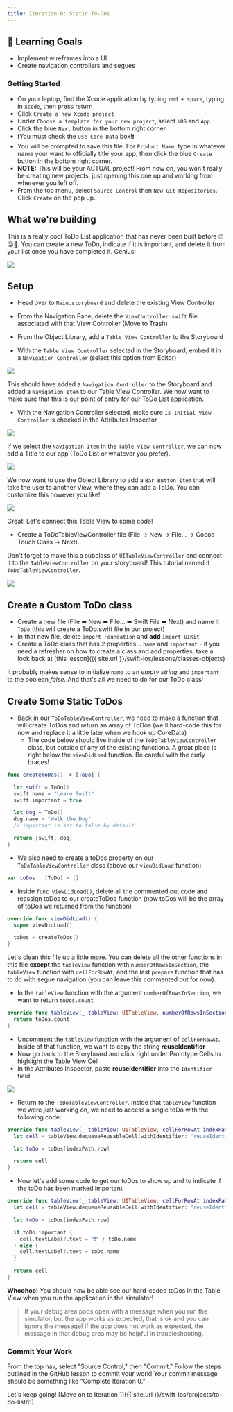 ```yaml
---
title: Iteration 0: Static To-Dos
---
```


## 🎯 Learning Goals

* Implement wireframes into a UI
* Create navigation controllers and segues

### Getting Started

* On your laptop, find the Xcode application by typing `cmd + space`, typing in `xcode`, then press return
* Click `Create a new Xcode project`
* Under `Choose a template for your new project`, select `iOS` and `App`
* Click the blue `Next` button in the bottom right corner
* ❗️You must check the `Use Core Data` box!❗️
* You will be prompted to save this file. For `Product Name`, type in whatever name your want to officially title your app, then click the blue `Create` button in the bottom right corner.
* **NOTE:** This will be your ACTUAL project! From now on, you won't really be creating new projects, just opening this one up and working from wherever you left off.
* From the top menu, select `Source Control` then `New Git Repositories`. Click `Create` on the pop up.

## What we're building

This is a really cool ToDo List application that has never been built before 🙄😛🤗. You can create a new ToDo, indicate if it is important, and delete it from your list once you have completed it. Genius!

<img class="extra-small" src="{{ site.url }}/swift-ios/projects/to-do-list/assets/to-do-list.gif">

## Setup

* Head over to `Main.storyboard` and delete the existing View Controller

* From the Navigation Pane, delete the `ViewController.swift` file associated with that View Controller (Move to Trash)

* From the Object Library, add a `Table View Controller` to the Storyboard

* With the `Table View Controller` selected in the Storyboard, embed it in a `Navigation Controller` (select this option from Editor)

<img class="medium" src="{{ site.url }}/swift-ios/projects/to-do-list/assets/todo1.png">

This should have added a `Navigation Controller` to the Storyboard and added a `Navigation Item` to our Table View Controller. We now want to make sure that this is our point of entry for our ToDo List application.

* With the Navigation Controller selected, make sure `Is Initial View Controller` is checked in the Attributes Inspector

<img class="medium" src="{{ site.url }}/swift-ios/projects/to-do-list/assets/todo2.png">

If we select the `Navigation Item` in the `Table View Controller`, we can now add a Title to our app (ToDo List or whatever you prefer).

<img class="medium" src="{{ site.url }}/swift-ios/projects/to-do-list/assets/todo3.png">

We now want to use the Object Library to add a `Bar Button Item` that will take the user to another View, where they can add a ToDo. You can customize this however you like!

<img class="medium" src="{{ site.url }}/swift-ios/projects/to-do-list/assets/todo4.png">

Great! Let's connect this Table View to some code!

* Create a ToDoTableViewController file (File -> New -> File... -> Cocoa Touch Class -> Next).

Don't forget to make this a subclass of `UITableViewController` and connect it to the `TableViewController` on your storyboard! This tutorial named it `ToDoTableViewController`.

<img class="medium" src="{{ site.url }}/swift-ios/projects/to-do-list/assets/todo5.png">

## Create a Custom ToDo class

* Create a new file (File ➡ New ➡ File... ➡ Swift File ➡ Next) and name it `ToDo` (this will create a ToDo.swift file in our project)
* In that new file, delete `import Foundation` and **add** `import UIKit`
* Create a ToDo class that has 2 properties... `name` and `important` - if you need a refresher on how to create a class and add properties, take a look back at [this lesson]({{ site.url }}/swift-ios/lessons/classes-objects)

It probably makes sense to initialize `name` to an *empty string* and `important` to the boolean *false*. And that's all we need to do for our ToDo class!

## Create Some Static ToDos

* Back in our `ToDoTableViewController`, we need to make a function that will create ToDos and return an array of ToDos (we'll hard-code this for now and replace it a little later when we hook up CoreData)
  - The code below should live inside of the `ToDoTableViewController` class, but outside of any of the existing functions. A great place is right below the `viewDidLoad` function. Be careful with the curly braces!

```swift
func createToDos() -> [ToDo] {

  let swift = ToDo()
  swift.name = "Learn Swift"
  swift.important = true

  let dog = ToDo()
  dog.name = "Walk the Dog"
  // important is set to false by default

  return [swift, dog]
}
```
* We also need to create a toDos property on our `ToDoTableViewController` class (above our `viewDidLoad` function)

```swift
var toDos : [ToDo] = []
```

* Inside `func viewDidLoad()`, delete all the commented out code and reassign toDos to our createToDos function (now toDos will be the array of toDos we returned from the function)

```swift
override func viewDidLoad() {
  super.viewDidLoad()

  toDos = createToDos()
}
```

Let's clean this file up a little more. You can delete all the other functions in this file **except** the `tableView` function with `numberOfRowsInSection`, the `tableView` function with `cellForRowAt`, and the last `prepare` function that has to do with segue navigation (you can leave this commented out for now).

* In the `tableView` function with the argument `numberOfRowsInSection`, we want to return `toDos.count`

```swift
override func tableView(_ tableView: UITableView, numberOfRowsInSection section: Int) -> Int {
  return toDos.count
}
```

* Uncomment the `tableView` function with the argument of `cellForRowAt`. Inside of that function, we want to copy the string **reuseIdentifier**
* Now go back to the Storyboard and click right under Prototype Cells to highlight the Table View Cell
* In the Attributes Inspector, paste **reuseIdentifier** into the `Identifier` field

<img class="medium" src="{{ site.url }}/swift-ios/projects/to-do-list/assets/todo6.png">

* Return to the `ToDoTableViewController`. Inside that `tableView` function we were just working on, we need to access a single toDo with the following code:

```swift
override func tableView(_ tableView: UITableView, cellForRowAt indexPath: IndexPath) -> UITableViewCell {
  let cell = tableView.dequeueReusableCell(withIdentifier: "reuseIdentifier", for: indexPath)

  let toDo = toDos[indexPath.row]

  return cell
}
```

* Now let's add some code to get our toDos to show up and to indicate if the toDo has been marked important

```swift
override func tableView(_ tableView: UITableView, cellForRowAt indexPath: IndexPath) -> UITableViewCell {
  let cell = tableView.dequeueReusableCell(withIdentifier: "reuseIdentifier", for: indexPath)

  let toDo = toDos[indexPath.row]

  if toDo.important {
    cell.textLabel?.text = "❗️" + toDo.name
  } else {
    cell.textLabel?.text = toDo.name
  }

  return cell
}
```

**Whoohoo!** You should now be able see our hard-coded toDos in the Table View when you run the application in the simulator!

>If your debug area pops open with a message when you run the simulator, but the app works as expected, that is ok and you can ignore the message! If the app does not work as expected, the message in that debug area may be helpful in troubleshooting.

### Commit Your Work

From the top nav, select "Source Control," then "Commit." Follow the steps outlined in the GitHub lesson to commit your work! Your commit message should be something like “Complete Iteration 0.”

Let's keep going! [Move on to Iteration 1]({{ site.url }}/swift-ios/projects/to-do-list/i1)
